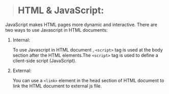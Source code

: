 > # HTML & JavaScript:

JavaScript makes HTML pages more dynamic and interactive.
There are two ways to use Javascript in HTML documents:
1. Internal:

    To use Javascript in HTML document , `<script>` tag is used at the body section after the HTML elements.The `<script>` tag is used to define a client-side script (JavaScript).

2. External:

    You can use a `<link>` element in the head section of HTML document to link the HTML document to external js file.
